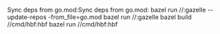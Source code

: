 Sync deps from go.mod:Sync deps from go.mod:
bazel run //:gazelle -- update-repos -from_file=go.mod
bazel run //:gazelle
bazel build //cmd/hbf:hbf
bazel run //cmd/hbf:hbf
